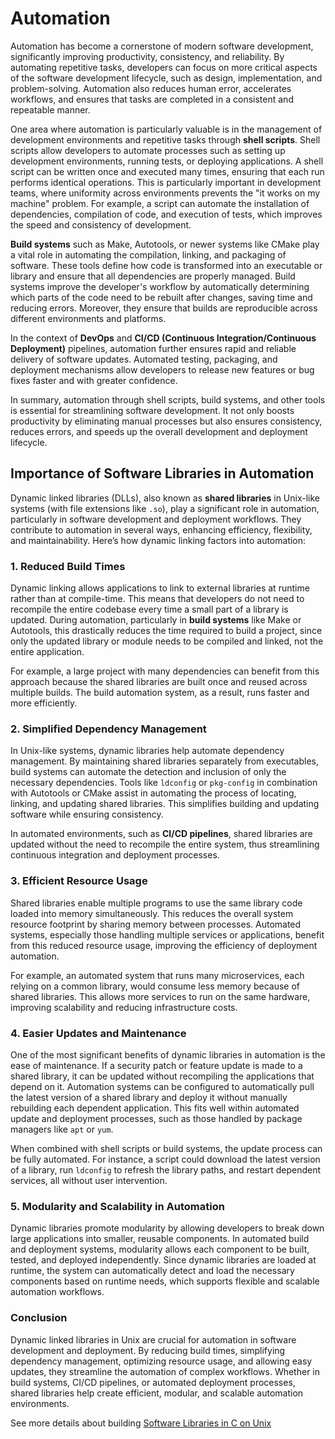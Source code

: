# Automation

Automation has become a cornerstone of modern software development, significantly improving productivity, consistency, and reliability. By automating repetitive tasks, developers can focus on more critical aspects of the software development lifecycle, such as design, implementation, and problem-solving. Automation also reduces human error, accelerates workflows, and ensures that tasks are completed in a consistent and repeatable manner.

One area where automation is particularly valuable is in the management of development environments and repetitive tasks through **shell scripts**. Shell scripts allow developers to automate processes such as setting up development environments, running tests, or deploying applications. A shell script can be written once and executed many times, ensuring that each run performs identical operations. This is particularly important in development teams, where uniformity across environments prevents the "it works on my machine" problem. For example, a script can automate the installation of dependencies, compilation of code, and execution of tests, which improves the speed and consistency of development.

**Build systems** such as Make, Autotools, or newer systems like CMake play a vital role in automating the compilation, linking, and packaging of software. These tools define how code is transformed into an executable or library and ensure that all dependencies are properly managed. Build systems improve the developer's workflow by automatically determining which parts of the code need to be rebuilt after changes, saving time and reducing errors. Moreover, they ensure that builds are reproducible across different environments and platforms.

In the context of **DevOps** and **CI/CD (Continuous Integration/Continuous Deployment)** pipelines, automation further ensures rapid and reliable delivery of software updates. Automated testing, packaging, and deployment mechanisms allow developers to release new features or bug fixes faster and with greater confidence.

In summary, automation through shell scripts, build systems, and other tools is essential for streamlining software development. It not only boosts productivity by eliminating manual processes but also ensures consistency, reduces errors, and speeds up the overall development and deployment lifecycle.

## Importance of Software Libraries in Automation

Dynamic linked libraries (DLLs), also known as **shared libraries** in Unix-like systems (with file extensions like `.so`), play a significant role in automation, particularly in software development and deployment workflows. They contribute to automation in several ways, enhancing efficiency, flexibility, and maintainability. Here’s how dynamic linking factors into automation:

### 1. **Reduced Build Times**
Dynamic linking allows applications to link to external libraries at runtime rather than at compile-time. This means that developers do not need to recompile the entire codebase every time a small part of a library is updated. During automation, particularly in **build systems** like Make or Autotools, this drastically reduces the time required to build a project, since only the updated library or module needs to be compiled and linked, not the entire application.

For example, a large project with many dependencies can benefit from this approach because the shared libraries are built once and reused across multiple builds. The build automation system, as a result, runs faster and more efficiently.

### 2. **Simplified Dependency Management**
In Unix-like systems, dynamic libraries help automate dependency management. By maintaining shared libraries separately from executables, build systems can automate the detection and inclusion of only the necessary dependencies. Tools like `ldconfig` or `pkg-config` in combination with Autotools or CMake assist in automating the process of locating, linking, and updating shared libraries. This simplifies building and updating software while ensuring consistency.

In automated environments, such as **CI/CD pipelines**, shared libraries are updated without the need to recompile the entire system, thus streamlining continuous integration and deployment processes.

### 3. **Efficient Resource Usage**
Shared libraries enable multiple programs to use the same library code loaded into memory simultaneously. This reduces the overall system resource footprint by sharing memory between processes. Automated systems, especially those handling multiple services or applications, benefit from this reduced resource usage, improving the efficiency of deployment automation.

For example, an automated system that runs many microservices, each relying on a common library, would consume less memory because of shared libraries. This allows more services to run on the same hardware, improving scalability and reducing infrastructure costs.

### 4. **Easier Updates and Maintenance**
One of the most significant benefits of dynamic libraries in automation is the ease of maintenance. If a security patch or feature update is made to a shared library, it can be updated without recompiling the applications that depend on it. Automation systems can be configured to automatically pull the latest version of a shared library and deploy it without manually rebuilding each dependent application. This fits well within automated update and deployment processes, such as those handled by package managers like `apt` or `yum`.

When combined with shell scripts or build systems, the update process can be fully automated. For instance, a script could download the latest version of a library, run `ldconfig` to refresh the library paths, and restart dependent services, all without user intervention.

### 5. **Modularity and Scalability in Automation**
Dynamic libraries promote modularity by allowing developers to break down large applications into smaller, reusable components. In automated build and deployment systems, modularity allows each component to be built, tested, and deployed independently. Since dynamic libraries are loaded at runtime, the system can automatically detect and load the necessary components based on runtime needs, which supports flexible and scalable automation workflows.

### Conclusion
Dynamic linked libraries in Unix are crucial for automation in software development and deployment. By reducing build times, simplifying dependency management, optimizing resource usage, and allowing easy updates, they streamline the automation of complex workflows. Whether in build systems, CI/CD pipelines, or automated deployment processes, shared libraries help create efficient, modular, and scalable automation environments.

See more details about building [Software Libraries in C on Unix](./SOFTWARE.LIBRARIES.md)